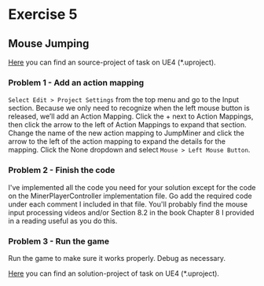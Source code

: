 # Exercise 5
## Mouse Jumping

[Here](/Course_2_More_CPP_Programming_and_Unreal/Module_2/1_Mouse_Jumping/Source/MouseJumping.uproject) you can find an source-project of task on UE4 (*.uproject).

### Problem 1 - Add an action mapping

`Select Edit > Project Settings` from the top menu and go to the Input section. Because we only need to recognize when the left mouse button is released, we’ll add an Action Mapping. Click the + next to Action Mappings, then click the arrow to the left of Action Mappings to expand that section. Change the name of the new action mapping to JumpMiner and click the arrow to the left of the action mapping to expand the details for the mapping. Click the None dropdown and select `Mouse > Left Mouse Button`.

### Problem 2 - Finish the code

I've implemented all the code you need for your solution except for the code on the MinerPlayerController implementation file. Go add the required code under each comment I included in that file. You'll probably find the mouse input processing videos and/or Section 8.2 in the book Chapter 8 I provided in a reading useful as you do this.

### Problem 3 - Run the game

Run the game to make sure it works properly. Debug as necessary.

[Here](/Course_2_More_CPP_Programming_and_Unreal/Module_2/1_Mouse_Jumping/Solution/) you can find an solution-project of task on UE4 (*.uproject).